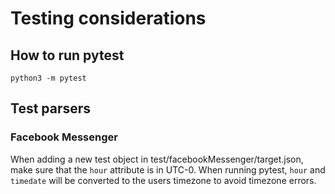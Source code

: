 # Testing considerations

## How to run pytest
```
python3 -m pytest
```
## Test parsers
### Facebook Messenger

When adding a new test object in test/facebookMessenger/target.json, make sure that the ```hour``` attribute is in UTC-0. When running pytest, ```hour``` and ```timedate``` will be converted to the users timezone to avoid timezone errors.